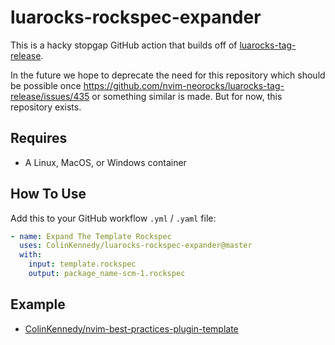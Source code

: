 # luarocks-rockspec-expander
This is a hacky stopgap GitHub action that builds off of
[luarocks-tag-release](https://github.com/nvim-neorocks/luarocks-tag-release).

In the future we hope to deprecate the need for this repository which should be possible
once https://github.com/nvim-neorocks/luarocks-tag-release/issues/435 or something
similar is made. But for now, this repository exists.


## Requires
- A Linux, MacOS, or Windows container


## How To Use
Add this to your GitHub workflow `.yml` / `.yaml` file:

```yaml
- name: Expand The Template Rockspec
  uses: ColinKennedy/luarocks-rockspec-expander@master
  with:
    input: template.rockspec
    output: package_name-scm-1.rockspec
```


## Example
- [ColinKennedy/nvim-best-practices-plugin-template](https://github.com/ColinKennedy/nvim-best-practices-plugin-template/blob/main/.github/workflows/test.yml)
